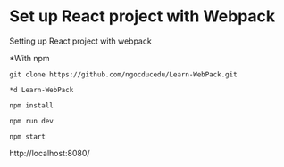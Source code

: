 # Set up React project with Webpack
Setting up React project with webpack

*With npm
```
git clone https://github.com/ngocducedu/Learn-WebPack.git
```
```
*d Learn-WebPack
```
```
npm install
```
```
npm run dev
```
```
npm start 
```

http://localhost:8080/

